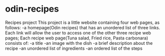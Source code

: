 # odin-recipes
Recipes project
This project is a little website containing four web pages, as follows:
-a homepage(Odin recipes) that has an unordered list of three links. Each link will allow the user to access one of the other three recipe web pages;
Each recipe web page(Tuna salad, Fried rice, Pasta carbonara) consists of:
-a title
-an image with the dish
-a brief description about the recipe
-an unordered list of ingredients
-an ordered list of the steps
